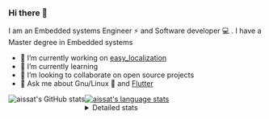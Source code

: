 ### Hi there 👋

I am an Embedded systems Engineer ⚡️ and Software developer 💻 . I have a Master degree in Embedded systems
- 🔭 I’m currently working on [easy_localization](https://pub.dev/packages/easy_localization)
- 🌱 I’m currently learning 
- 👯 I’m looking to collaborate on open source projects
- 💬 Ask me about  Gnu/Linux 🐧 and [Flutter](https://flutter.dev) 

<a href="https://profile-summary-for-github.com/user/aissat">
  <img align="left" height="170px" src="https://github-readme-stats.vercel.app/api?username=aissat&show_icons=true&line_height=27&count_private=true&include_all_commits=true" alt="aissat's GitHub stats"/>
  <img src="https://github-readme-stats.vercel.app/api/top-langs/?username=aissat&hide_langs_below=5&layout=compact" alt="aissat's language stats"/>
</a>

<details>
<summary>Detailed stats</summary>
 

### 🧐 Waka Stats

<!--START_SECTION:waka-->
![Profile Views](http://img.shields.io/badge/Profile%20Views-0-blue)

![Lines of code](https://img.shields.io/badge/From%20Hello%20World%20I%27ve%20Written-5.9%20million%20lines%20of%20code-blue)

**🐱 My Github Data** 

> 🏆 353 Contributions in the Year 2020
 > 
> 📦 36.2 kB Used in Github's Storage 
 > 
> 💼 Opted to Hire
 > 
> 📜 131 Public Repositories 
 > 
> 🔑 12 Private Repositories  

**I'm a Night 🦉** 

```text
🌞 Morning    36 commits     ██░░░░░░░░░░░░░░░░░░░░░░░   10.06% 
🌆 Daytime    22 commits     █░░░░░░░░░░░░░░░░░░░░░░░░   6.15% 
🌃 Evening    156 commits    ███████████░░░░░░░░░░░░░░   43.58% 
🌙 Night      144 commits    ██████████░░░░░░░░░░░░░░░   40.22%

```
📅 **I'm Most Productive on Tuesday** 

```text
Monday       49 commits     ███░░░░░░░░░░░░░░░░░░░░░░   13.69% 
Tuesday      101 commits    ███████░░░░░░░░░░░░░░░░░░   28.21% 
Wednesday    38 commits     ██░░░░░░░░░░░░░░░░░░░░░░░   10.61% 
Thursday     52 commits     ███░░░░░░░░░░░░░░░░░░░░░░   14.53% 
Friday       47 commits     ███░░░░░░░░░░░░░░░░░░░░░░   13.13% 
Saturday     62 commits     ████░░░░░░░░░░░░░░░░░░░░░   17.32% 
Sunday       9 commits      ░░░░░░░░░░░░░░░░░░░░░░░░░   2.51%

```


📊 **This Week I Spent My Time On** 

```text
⌚︎ Time Zone: Africa/Algiers

💬 Programming Languages: 
Rust                     8 hrs 50 mins       ███████████████░░░░░░░░░░   60.33% 
Dart                     4 hrs 41 mins       ████████░░░░░░░░░░░░░░░░░   31.97% 
TOML                     56 mins             █░░░░░░░░░░░░░░░░░░░░░░░░   6.43% 
YAML                     5 mins              ░░░░░░░░░░░░░░░░░░░░░░░░░   0.62% 
Git Config               2 mins              ░░░░░░░░░░░░░░░░░░░░░░░░░   0.34%

🔥 Editors: 
VS Code                  14 hrs 38 mins      █████████████████████████   100.0%

💻 Operating System: 
Mac                      9 hrs 49 mins       ████████████████░░░░░░░░░   67.11% 
Linux                    4 hrs 49 mins       ████████░░░░░░░░░░░░░░░░░   32.89%

```

**I Mostly Code in Dart** 

```text
Dart                     16 repos            ██████████░░░░░░░░░░░░░░░   42.11% 
PHP                      4 repos             ██░░░░░░░░░░░░░░░░░░░░░░░   10.53% 
Vala                     4 repos             ██░░░░░░░░░░░░░░░░░░░░░░░   10.53% 
C                        3 repos             ██░░░░░░░░░░░░░░░░░░░░░░░   7.89% 
CSS                      2 repos             █░░░░░░░░░░░░░░░░░░░░░░░░   5.26%

```


**Timeline**

![Chart not found](https://raw.githubusercontent.com/aissat/aissat/master/charts/bar_graph.png) 


<!--END_SECTION:waka-->

</details>
